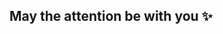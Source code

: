 ## May the attention be with you ✨

<!--
![GitHub Stats](https://github-readme-stats.vercel.app/api?username=Leroll)  



